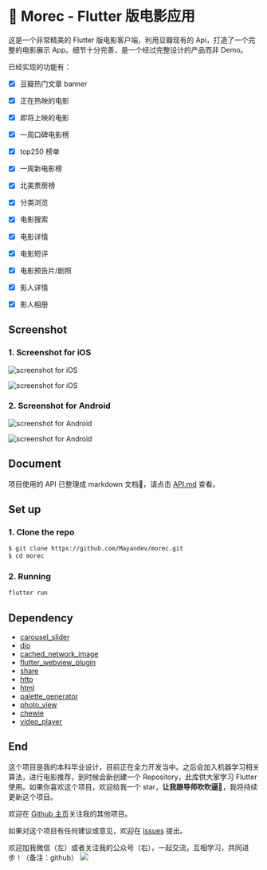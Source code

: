 # :movie_camera: Morec - Flutter 版电影应用

这是一个非常精美的 Flutter 版电影客户端，利用豆瓣现有的 Api，打造了一个完整的电影展示 App。细节十分完善，是一个经过完整设计的产品而非 Demo。

已经实现的功能有：

- [x] 豆瓣热门文章 banner
- [x] 正在热映的电影
- [x] 即将上映的电影
- [x] 一周口碑电影榜
- [x] top250 榜单
- [x] 一周新电影榜
- [x] 北美票房榜
- [x] 分类浏览
- [x] 电影搜索
- [x] 电影详情
- [x] 电影短评
- [x] 电影预告片/剧照
- [x] 影人详情
- [x] 影人相册



## Screenshot

### 1. Screenshot for iOS

![screenshot for iOS](https://github.com/Mayandev/morec/blob/master/screenshot/iOS_1.png)

![screenshot for iOS](https://github.com/Mayandev/morec/blob/master/screenshot/iOS_2.png)

### 2. Screenshot for Android

![screenshot for Android](https://github.com/Mayandev/morec/blob/master/screenshot/Android_1.png)

![screenshot for Android](https://github.com/Mayandev/morec/blob/master/screenshot/Android_2.png)


## Document


项目使用的 API 已整理成 markdown 文档:book:，请点击 [API.md](https://github.com/Mayandev/morec/blob/master/API.md) 查看。


## Set up



### 1. Clone the repo

```bash
$ git clone https://github.com/Mayandev/morec.git
$ cd morec
```

### 2. Running

```bash
flutter run
```

## Dependency

- [carousel_slider](https://pub.dartlang.org/packages/carousel_slider)
- [dio](https://pub.dartlang.org/packages/dio)
- [cached_network_image](https://pub.flutter-io.cn/packages/cached_network_image)
- [flutter_webview_plugin](https://pub.dartlang.org/packages/flutter_webview_plugin)
- [share](https://pub.dartlang.org/packages/share)
- [http](https://pub.dartlang.org/packages/http)
- [html](https://pub.dartlang.org/packages/html)
- [palette_generator](https://pub.dartlang.org/packages/palette_generator)
- [photo_view](https://pub.dartlang.org/packages/photo_view)
- [chewie](https://pub.dartlang.org/packages/chewie)
- [video_player](https://pub.dartlang.org/packages/video_player)

## End

这个项目是我的本科毕业设计，目前正在全力开发当中。之后会加入机器学习相关算法，进行电影推荐，到时候会新创建一个 Repository，此库供大家学习 Flutter 使用。如果你喜欢这个项目，欢迎给我一个 star，**让我跟导师吹吹逼:speak_no_evil:**，我将持续更新这个项目。

欢迎在 [Github 主页](https://github.com/Mayandev)关注我的其他项目。

如果对这个项目有任何建议或意见，欢迎在 [Issues](https://github.com/Mayandev/morec/issues) 提出。

欢迎加我微信（左）或者关注我的公众号（右），一起交流，互相学习，共同进步！（备注：github）
![](https://ws1.sinaimg.cn/large/006tKfTcgy1g1kwjsc9pwj30ec0760u6.jpg)

